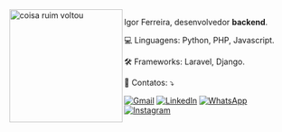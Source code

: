 <img src="https://cdn.discordapp.com/attachments/1156683291240448062/1303343181106122782/php.png?ex=672b686d&is=672a16ed&hm=fdc6b3333f788e3092dfcd4109ba958d9b91d8219d087c02f67de9c00da5ceb5&" alt="coisa ruim voltou" min-width="200px" max-width="200px" width="200px" align="left">

<p align="left"> 
  Igor Ferreira, desenvolvedor <strong>backend</strong>.
</p>

<p align="left">
  💻 Linguagens: Python, PHP, Javascript.
</p>

<p align="left">
  🛠 Frameworks: Laravel, Django.
</p>

<p align="left">
  📱 Contatos: ⤵️
</p>

<p align="left">
  <a href="#" title="Gmail">
  <img src="https://img.shields.io/badge/-Gmail-FF0000?style=flat-square&labelColor=FF0000&logo=gmail&logoColor=white&link=mailto:igorfgb2006@gmail.com?subject=Sauda%C3%A7%C3%B5es&body=Ola!" alt="Gmail"/></a>
  <a href="#" title="LinkedIn">
  <img src="https://img.shields.io/badge/-Linkedin-0e76a8?style=flat-square&logo=Linkedin&logoColor=white&link=https://www.linkedin.com/in/igor-ferreira-b33094265/" alt="LinkedIn"/></a>
  <a href="#" title="WhatsApp">
  <img src="https://img.shields.io/badge/-WhatsApp-25d366?style=flat-square&labelColor=25d366&logo=whatsapp&logoColor=white&link=https://api.whatsapp.com/send?phone=5531971093532&text=Ol%C3%A1!%20Peguei%20seu%20n%C3%BAmero%20no%20GitHub,%20est%C3%A1%20dispon%C3%ADvel%20para%20uma%20conversa?" alt="WhatsApp"/></a>
  <a href="#" title="Facebook">
  <img src="https://img.shields.io/badge/-Instagram-DF0174?style=flat-square&labelColor=DF0174&logo=instagram&logoColor=white&link=https://www.instagram.com/igorferreiraa.b/" alt="Instagram"/></a>
</p>
